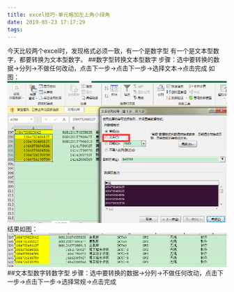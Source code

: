 ```yaml
---
title: excel技巧-单元格加左上角小绿角
date: 2019-05-23 17:17:29
tags:
---
```


今天比较两个excel时，发现格式必须一致，有一个是数字型 有一个是文本型数字，都要转换为文本型数字。
##数字型转换文本型数字
步骤：选中要转换的数据->分列->不做任何改动，点击下一步->点击下一步->选择文本->点击完成
如图：
![数字型转换文本型数字](source/images/Excel技巧-单元格加左上角小绿角/excel数字类型转换.png)
结果如图：
![转换结果](source/images/Excel技巧-单元格加左上角小绿角/excel结果.png)
##文本型数字转数字型
步骤：选中要转换的数据->分列->不做任何改动，点击下一步->点击下一步->选择常规->点击完成